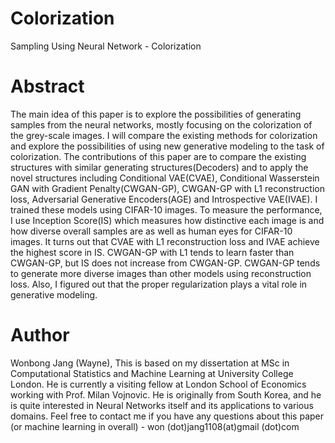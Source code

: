 # Colorization
Sampling Using Neural Network - Colorization

# Abstract

The main idea of this paper is to explore the possibilities of generating samples from the neural networks, mostly focusing on the colorization of the grey-scale images. I will compare the existing methods for colorization and explore the possibilities of using new generative modeling to the task of colorization. The contributions of this paper are to compare the existing structures with similar generating structures(Decoders) and to apply the novel structures including Conditional VAE(CVAE), Conditional Wasserstein GAN with Gradient Penalty(CWGAN-GP), CWGAN-GP with L1 reconstruction loss, Adversarial Generative Encoders(AGE) and Introspective VAE(IVAE). I trained these models using CIFAR-10 images. To measure the performance, I use Inception Score(IS) which measures how distinctive each image is and how diverse overall samples are as well as human eyes for CIFAR-10 images. It turns out that CVAE with L1 reconstruction loss and IVAE achieve the highest score in IS. CWGAN-GP with L1 tends to learn faster than CWGAN-GP, but IS does not increase from CWGAN-GP. CWGAN-GP tends to generate more diverse images than other models using reconstruction loss. Also, I figured out that the proper regularization plays a vital role in generative modeling.


# Author

Wonbong Jang (Wayne), This is based on my dissertation at MSc in Computational Statistics and Machine Learning at University College London. He is currently a visiting fellow at London School of Economics working with Prof. Milan Vojnovic. He is originally from South Korea, and he is quite interested in Neural Networks itself and its applications to various domains. Feel free to contact me if you have any questions about this paper (or machine learning in overall) - won (dot)jang1108(at)gmail (dot)com

